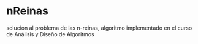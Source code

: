 # nReinas
solucion al problema de las n-reinas, algoritmo implementado en el curso de Análisis y Diseño de Algoritmos
